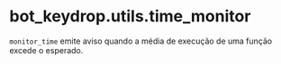# bot_keydrop.utils.time_monitor

`monitor_time` emite aviso quando a média de execução de uma função excede o esperado.
